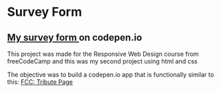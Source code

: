 # Survey Form

## <a href="https://codepen.io/saraiovieira/full/vYyGbKx"> My survey form </a> on codepen.io

This project was made for the Responsive Web Design course from freeCodeCamp and this was my second project using html and css

The objective was to build a codepen.io app that is functionally similar to this: [FCC: Tribute Page](https://codepen.io/freeCodeCamp/full/VPaoNP)
